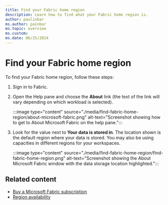 ```yaml
---
title: Find your Fabric home region
description: Learn how to find what your Fabric home region is.
author: paulinbar
ms.author: painbar
ms.topic: overview
ms.custom:
ms.date: 06/25/2024
---
```


# Find your Fabric home region

To find your Fabric home region, follow these steps:

1. Sign in to Fabric.

1. Open the Help pane and choose the **About** link (the text of the link will vary depending on which workload is selected).

    :::image type="content" source="./media/find-fabric-home-region/about-microsoft-fabric.png" alt-text="Screenshot showing how to get to About Microsoft Fabric on the help pane.":::

1. Look for the value next to **Your data is stored in**. The location shown is the default region where your data is stored. You may also be using capacities in different regions for your workspaces.

    :::image type="content" source="./media/find-fabric-home-region/find-fabric-home-region.png" alt-text="Screenshot showing the About Microsoft Fabric window with the data storage location highlighted.":::

## Related content

* [Buy a Microsoft Fabric subscription](../enterprise/buy-subscription.md)
* [Region availability](./region-availability.md)
